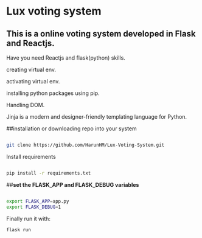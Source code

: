 # Lux voting system


## This is a online voting system developed in Flask and Reactjs.

Have you need Reactjs and flask(python) skills.


creating virtual env.


activating virtual env.


installing python packages using pip.


Handling DOM.

Jinja is a modern and designer-friendly templating language for Python.


##installation or downloading repo into your system
```bash

git clone https://github.com/HarunHM/Lux-Voting-System.git 
```

Install requirements

```bash

pip install -r requirements.txt

```

##**set the FLASK_APP and FLASK_DEBUG variables**

```bash

export FLASK_APP=app.py
export FLASK_DEBUG=1
```

Finally run it with:

```bash
flask run
```
